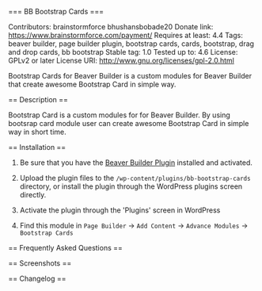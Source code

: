 === BB Bootstrap Cards ===

Contributors: brainstormforce bhushansbobade20
Donate link: https://www.brainstormforce.com/payment/
Requires at least: 4.4
Tags: beaver builder, page builder plugin, bootstrap cards, cards, bootstrap, drag and drop cards, bb bootstrap
Stable tag: 1.0
Tested up to: 4.6
License: GPLv2 or later
License URI: http://www.gnu.org/licenses/gpl-2.0.html

Bootstrap Cards for Beaver Builder is a custom modules for Beaver Builder that create awesome Bootstrap Card in simple way.


== Description ==

Bootstrap Card is a custom modules for for Beaver Builder. By using bootsrap card module user can create awesome Bootstrap Card in simple way in short time.


== Installation ==

1. Be sure that you have the [Beaver Builder Plugin](https://www.wpbeaverbuilder.com/) installed and activated.

2. Upload the plugin files to the `/wp-content/plugins/bb-bootstrap-cards` directory, or install the plugin through the WordPress plugins screen directly.

3. Activate the plugin through the 'Plugins' screen in WordPress

4. Find this module in `Page Builder` -> `Add Content` -> `Advance Modules` -> `Bootstrap Cards`


== Frequently Asked Questions ==


== Screenshots ==


== Changelog ==